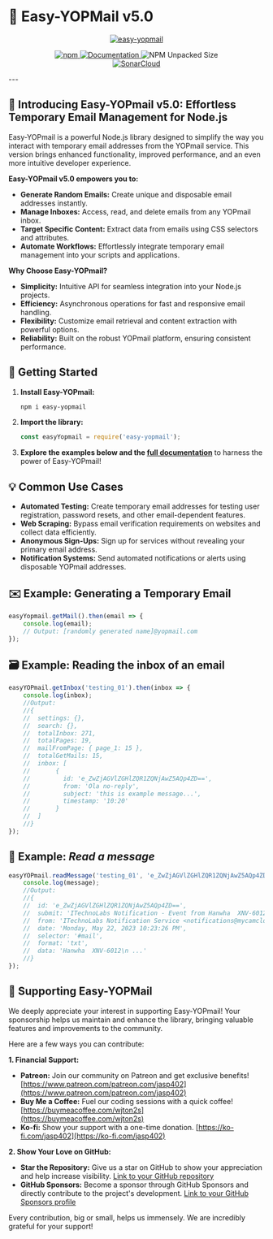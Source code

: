 # 📮 Easy-YOPMail v5.0

<p align="center">
    <a href="#">
        <img alt="easy-yopmail" src="https://jasp402.github.io/Easy-YOPmail/images/Easy-YOPmail_title.png" width="auto">
    </a>
</p>

<p align="center">
    <a href="https://github.com/jasp402/Easy-YOPmail/actions/workflows/npm-publish.yml">
        <img alt="npm" src="https://github.com/jasp402/Easy-YOPmail/actions/workflows/npm-publish.yml/badge.svg">
    </a>
    <a href="https://github.com/jasp402/Easy-YOPmail/actions/workflows/main.yml">
        <img alt="Documentation" src="https://github.com/jasp402/Easy-YOPmail/actions/workflows/main.yml/badge.svg?branch=main">
    </a>    
    <img alt="NPM Unpacked Size" src="https://img.shields.io/npm/unpacked-size/easy-yopmail">
   <br/>
    <a href="https://sonarcloud.io/summary/new_code?id=jasp402_Easy-YOPmail">
        <img alt="SonarCloud" src="https://sonarcloud.io/images/project_badges/sonarcloud-white.svg">
    </a>
</p>
---

## 💌 Introducing Easy-YOPmail v5.0: Effortless Temporary Email Management for Node.js
Easy-YOPmail is a powerful Node.js library designed to simplify the way you interact with temporary email addresses from the YOPmail service. This version brings enhanced functionality, improved performance, and an even more intuitive developer experience.

**Easy-YOPmail v5.0 empowers you to:**

- **Generate Random Emails:** Create unique and disposable email addresses instantly.
- **Manage Inboxes:**  Access, read, and delete emails from any YOPmail inbox.
- **Target Specific Content:** Extract data from emails using CSS selectors and attributes.
- **Automate Workflows:**  Effortlessly integrate temporary email management into your scripts and applications.

**Why Choose Easy-YOPmail?**

- **Simplicity:**  Intuitive API for seamless integration into your Node.js projects.
- **Efficiency:** Asynchronous operations for fast and responsive email handling.
- **Flexibility:** Customize email retrieval and content extraction with powerful options.
- **Reliability:** Built on the robust YOPmail platform, ensuring consistent performance.

## 🚀 Getting Started

1. **Install Easy-YOPmail:**

   ```bash
   npm i easy-yopmail
   ```

2. **Import the library:**

   ```javascript
   const easyYopmail = require('easy-yopmail');
   ```

3. **Explore the examples below and the [full documentation](https://jasp402.github.io/Easy-YOPmail/starter-topic.html)** to harness the power of Easy-YOPmail!

## 💡 Common Use Cases

- **Automated Testing:** Create temporary email addresses for testing user registration, password resets, and other email-dependent features.
- **Web Scraping:**  Bypass email verification requirements on websites and collect data efficiently.
- **Anonymous Sign-Ups:** Sign up for services without revealing your primary email address.
- **Notification Systems:**  Send automated notifications or alerts using disposable YOPmail addresses.

## ✉️ Example: Generating a Temporary Email

```javascript
easyYopmail.getMail().then(email => {
    console.log(email); 
    // Output: [randomly generated name]@yopmail.com 
});
```

## 🗃️ Example: Reading the inbox of an email
``` js
easyYOPmail.getInbox('testing_01').then(inbox => {
    console.log(inbox);
    //Output:
    //{
    //  settings: {},
    //  search: {},
    //  totalInbox: 271,
    //  totalPages: 19,
    //  mailFromPage: { page_1: 15 },
    //  totalGetMails: 15,
    //  inbox: [
    //       {
    //         id: 'e_ZwZjAGVlZGHlZQR1ZQNjAwZ5AQp4ZD==',
    //         from: 'Ola no-reply',
    //         subject: 'this is example message...',
    //         timestamp: '10:20'
    //       }
    //  ]
    //}
});
```
## 📑 Example: *Read a message*
``` js
easyYOPmail.readMessage('testing_01', 'e_ZwZjAGVlZGHlZQR1ZQNjAwZ5AQp4ZD==', 'TXT').then(message => {
    console.log(message);
    //Output:
    //{
    //  id: 'e_ZwZjAGVlZGHlZQR1ZQNjAwZ5AQp4ZD==',
    //  submit: 'ITechnoLabs Notification - Event from Hanwha  XNV-6012',
    //  from: 'ITechnoLabs Notification Service <notifications@mycamcloud.com>',
    //  date: 'Monday, May 22, 2023 10:23:26 PM',
    //  selector: '#mail',
    //  format: 'txt',
    //  data: 'Hanwha  XNV-6012\n ...'
    //}
});
```

## 💖 Supporting Easy-YOPMail

We deeply appreciate your interest in supporting Easy-YOPmail! Your sponsorship helps us maintain and enhance the library, bringing valuable features and improvements to the community.

Here are a few ways you can contribute:

**1. Financial Support:**

- **Patreon:** Join our community on Patreon and get exclusive benefits! [https://www.patreon.com/patreon.com/jasp402](https://www.patreon.com/patreon.com/jasp402)
- **Buy Me a Coffee:** Fuel our coding sessions with a quick coffee! [https://buymeacoffee.com/wjton2s](https://buymeacoffee.com/wjton2s)
- **Ko-fi:** Show your support with a one-time donation. [https://ko-fi.com/jasp402](https://ko-fi.com/jasp402)

**2. Show Your Love on GitHub:**

- **Star the Repository:**  Give us a star on GitHub to show your appreciation and help increase visibility. [Link to your GitHub repository](link-to-your-GitHub-repository)
- **GitHub Sponsors:**  Become a sponsor through GitHub Sponsors and directly contribute to the project's development. [Link to your GitHub Sponsors profile](link-to-your-GitHub-Sponsors-profile)

Every contribution, big or small, helps us immensely. We are incredibly grateful for your support!

